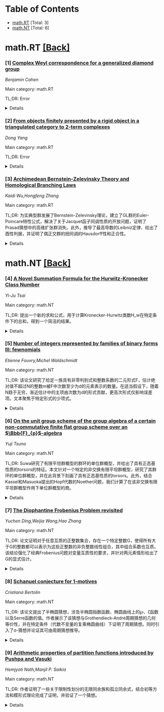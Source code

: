 <div id=toc></div>

# Table of Contents

- [math.RT](#math.RT) [Total: 3]
- [math.NT](#math.NT) [Total: 6]


<div id='math.RT'></div>

# math.RT [[Back]](#toc)

### [1] [Complex Weyl correspondence for a generalized diamond group](https://arxiv.org/abs/2509.08082)
*Benjamin Cahen*

Main category: math.RT

TL;DR: Error


<details>
  <summary>Details</summary>
Motivation: Error

Method: Error

Result: Error

Conclusion: Error

Abstract: The generalized diamond group is the semi-direct product $G$ of the abelian
group ${\mathbb R}^m$ by the $(2n+1)$-dimensional Heisenberg group $H_n$. We
construct the generic representations of $G$ on the Fock space by extending
those of $H_n$. Then we study the Berezin correspondence and the complex Weyl
correspondence in connection with a generic representation $\pi$ of $G$,
proving in particular that these correspondences are covariant with respect to
$\pi$. We give also some explicit formulas for the Berezin symbols and the
complex Weyl symbols of the representation operators $\pi(g)$ for $g\in G$.
These results are applied to recover various formulas involving the Moyal
product. Moreover, we relate $\pi$ to a coadjoint orbit of $G$ in the spirit of
the Kirillov-Kostant method of orbits. This allows us to establish that the
complex Weyl correspondence is a Stratonovich-Weyl correspondence for $\pi$.

</details>


### [2] [From objects finitely presented by a rigid object in a triangulated category to 2-term complexes](https://arxiv.org/abs/2509.08246)
*Dong Yang*

Main category: math.RT

TL;DR: Error


<details>
  <summary>Details</summary>
Motivation: Error

Method: Error

Result: Error

Conclusion: Error

Abstract: For a rigid object $M$ in an algebraic triangulated category $\mathcal{T}$, a
functor pr$(M)\to\mathcal{H}^{[-1,0]}({\rm proj}\, A)$ is constructed, which
essentially takes an object to its `presentation', where pr$(M)$ is the full
subcategory of $\mathcal{T}$ of objects finitely presented by $M$, $A$ is the
endomorphism algebra of $M$ and $\mathcal{H}^{[-1,0]}({\rm proj}\, A)$ is the
homotopy category of complexes of finitely projective $A$-modules concentrated
in degrees $-1$ and $0$. This functor is shown to be full and dense and its
kernel is described. It detects isomorphisms, indecomposability and
extriangles. In the Hom-finite case, it induces a bijection from the set of
isomorphism classes of basic relative cluster-tilting objects of pr$(M)$ to
that of basic silting complexs of $\mathcal{H}^{[-1,0]}({\rm proj}\, A)$, which
commutes with mutations. These results are applied to cluster categories of
self-injective quivers with potential to recover a theorem of Mizuno on the
endomorphism algebras of certain 2-term silting complexes. As an interesting
consequence of the main results, if $\mathcal{T}$ is a 2-Calabi--Yau
triangulated category and $M$ is a cluster-tilting object such that $A$ is
self-injective, then $\mathbb{P}$ is an equivalence, in particular,
$\mathcal{H}^{[-1,0]}({\rm proj}\, A)$ admits a triangle structure. In the
appendix by Iyama it is shown that for a finite-dimensional algebra $A$, if
$\mathcal{H}^{[-1,0]}({\rm proj}\, A)$ admits a triangle structure, then $A$ is
necessarily self-injective.

</details>


### [3] [Archimedean Bernstein-Zelevinsky Theory and Homological Branching Laws](https://arxiv.org/abs/2509.08719)
*Kaidi Wu,Hongfeng Zhang*

Main category: math.RT

TL;DR: 为实典型群发展了Bernstein-Zelevinsky理论，建立了GL群的Euler-Poincare特性公式，解决了关于Jacquet函子同调性质的开放问题，证明了Prasad猜想中的高维扩张群消失。此外，推导了最高导数的Leibniz定律、给出了酉性判据，并证明了偶正交群的扭同调的Hausdorff性和正合性。


<details>
  <summary>Details</summary>
Motivation: 构建实典型群上的Bernstein-Zelevinsky理论框架，解决同调表示理论中的重要问题（如Jacquet函子性质、Prasad猜想等），并为GL群和正交群导出新的结构性质。

Method: 通过建立Bernstein-Zelevinsky理论体系，结合Jacquet函子的同调分析，在实典型群上发展表示论工具，并应用于算代数、导数和同调复形的研究。

Result: 1) 建立GL群的Euler-Poincare公式；2) 解决Aizenbud等人提出的Jacquet函子同调问题；3) 证明Prasad猜想（一般表示的高维扩张群消失）；4) 导出最高导数的Leibniz定律和酉判别准则；5) 证明偶正交群的扭同调Hausdorff且正合。

Conclusion: Bernstein-Zelevinsky理论能统一解决实典型群表示论中多个重要问题，为Euler特征数、Jacquet同调、表示分类等提供系统性框架，并拓展到正交群的扭同调研究。

Abstract: We develop the Bernstein-Zelevinsky theory for quasi-split real classical
groups and employ this framework to establish an Euler-Poincar\'e
characteristic formula for general linear groups. The key to our approach is
establishing the Casselman-Wallach property for the homology of the Jacquet
functor, which also provides an affirmative resolution to an open question
proposed by A. Aizenbud, D. Gourevitch and S. Sahi. Furthermore, we prove the
vanishing of higher extension groups for arbitrary pairs of generic
representations, confirming a conjecture of Dipendra Prasad.
  We also utilize the Bernstein-Zelevinsky theory to establish two additional
results: the Leibniz law for the highest derivative and a unitarity criterion
for general linear groups.
  Lastly, we apply the Bernstein-Zelevinsky theory to prove the Hausdorffness
and exactness of the twisted homology of split even orthogonal groups.

</details>


<div id='math.NT'></div>

# math.NT [[Back]](#toc)

### [4] [A Novel Summation Formula for the Hurwitz-Kronecker Class Number](https://arxiv.org/abs/2509.08281)
*Yi-Ju Tsai*

Main category: math.NT

TL;DR: 提出一个新的求和公式，用于计算Kronecker-Hurwitz类数H_w在特定条件下的总和，得到一个简洁的结果。


<details>
  <summary>Details</summary>
Motivation: 在数论和特殊函数中，Kronecker-Hurwitz类数H_w是重要的研究对象。虽然已有多种方法计算H_w，但针对t²-p形式的完整求和公式尚未有系统的结论。本文意在填补这一空白，建立一个简洁的公式来直接表达这类和的值。

Method: 作者针对任意素数p推导了公式：对于满足t²<p的所有整数t，将H_w(t²-p)的值相加，结果恰好为(p-2)/3。证明基于类数的定义、基本组合分析和数论性质的巧妙运用，从而避免繁琐的计算。

Result: 最终得到精确且优雅的公式：∑_{t²<p} H_w(t²-p) = (p - 2)/3。该公式被严格证明并直接用于验证p的多个数值时一致成立，显著简化了对类数相关领域复杂性质的刻画。

Conclusion: 该求和公式为Kronecker-Hurwitz类数的计算提供了新的路径，揭示了特定条件下类数总和的规律性。其简洁形式体现了内在数学对称性，有助于后续推广到更广泛的算术对象或几何背景中。

Abstract: The purpose of this paper is to present a novel and elegant summation formula
for $H_w$, the Kronecker-Hurwitz class number. Specifically, for any prime $p$,
we have the formula: $$ \sum_{t^2<p} H_w(t^2-p) = \frac{p-2}{3}. $$

</details>


### [5] [Number of integers represented by families of binary forms III: fewnomials](https://arxiv.org/abs/2509.08335)
*Etienne Fouvry,Michel Waldschmidt*

Main category: math.NT

TL;DR: 该论文研究了给定一族具有非零判别式和整数系数的二元形式F，估计绝对值不超过N的整数m被F中次数至少为d的元素表示的数量。在适当假设下，随着N趋于无穷，渐近估计中的主项由次数为d的形式贡献，更高次形式仅影响误差项。文本聚焦于特定形式的少项式。


<details>
  <summary>Details</summary>
Motivation: 研究一族二元形式中次数≥d的形式所能表示的整数m的数量分布，重点关注少项式的情况。

Method: 通过对特定形式的少项式（固定r≥1，变化k及系数a_i）进行渐进分析，估计在|m|≤N范围内被这些形式表示的数字m的数量。

Result: 在渐进分析中，当N→∞时，主项由次数恰好为d的形式提供，次数>d的形式仅对误差项有贡献。

Conclusion: 针对具有特定结构的少项式，证明了在表示整数问题中，主渐近项由最低要求次数d的形式决定，高次形式的贡献可被吸收到误差项中。

Abstract: In a series of papers we investigated the following question: given a family
$\calF$ of binary forms having nonzero discriminant and integer coefficients,
for each $d\geqslant 3$, we estimate the number of integers $m$ with
$|m|\leqslant N$ which are represented by an element in $\calF$ of degree
$\geqslant d$. Under suitable assumptions, asymptotically as $N\to\infty$, the
main term in the estimate is given by the forms in $\calF$ having degree $d$
(if any), while the forms of degree $>d$ contribute only to the error term. The
present text is devoted to fewnomials \[ a_0X^{kr}+a_1X^{k(r-1)}Y^k+\cdots
+a_{r-1}X^kY^{k(r-1)}+a_rY^{kr} \] with fixed $r\geqslant 1$ and varying
$k,a_0,a_1,\dots,a_r$.

</details>


### [6] [On the unit group scheme of the group algebra of a certain non-commutative finite flat group scheme over an $\Bbb{F}_{p}$-algebra](https://arxiv.org/abs/2509.08529)
*Yuji Tsuno*

Main category: math.NT

TL;DR: Suwa研究了有限平坦群概型的群环的单位群概型，并给出了具有正态基性质的torsors的特征。本文针对一个特定的非交换有限平坦群概型，研究了其群环的单位群概型，并在此背景下刻画了具有正态基性质的torsors。此外，结合Kassel和Masuoka提出的Hopf代数的Noether问题，我们计算了在该非交换有限平坦群概型作用下单位群概型的商。


<details>
  <summary>Details</summary>
Motivation: 在Suwa的工作基础上，针对非交换有限平坦群概型这一更具挑战性的情况，研究其群环的单位群概型结构，并探索具有正态基性质的torsors的特征。同时联系非交换Hopf代数的Noether问题，计算单位群概型在群作用下的商空间。

Method: 1. 选取特定的非交换有限平坦群概型；2. 构造并分析其群环的单位群概型结构；3. 通过代数几何方法刻画具有正态基性质的torsors；4. 应用群作用理论计算单位群概型在该非交换群作用下的商空间。

Result: 1. 给出了特定非交换有限平坦群概型对应的单位群概型的完整描述；2. 建立了该背景下具有正态基性质的torsors的判定准则；3. 成功计算了单位群概型在非交换群作用下的商空间，为该非交换Hopf代数的Noether问题提供了解决方案。

Conclusion: 本文推广了Suwa关于交换情形的结果到非交换有限平坦群概型，建立了非交换单位群概型与正态基性质的联系，并通过对单位群概型商的显式计算，为相关Hopf代数的Noether问题给出了新的解法。

Abstract: Suwa investigated the unit group scheme of the group ring associated with a
finite flat group scheme and provided a characterization of torsors possessing
the normal base property for such schemes. In this paper, we examine the unit
group scheme of the group ring for a specific non-commutative finite flat group
scheme and characterize torsors with the normal base property in this context.
Moreover, in connection with the Noether problem for Hopf algebras proposed by
Kassel and Masuoka, we compute the quotient of the unit group scheme under the
action of this non-commutative finite flat group scheme.

</details>


### [7] [The Diophantine Frobenius Problem revisited](https://arxiv.org/abs/2509.08599)
*Yuchen Ding,Weijia Wang,Hao Zhang*

Main category: math.NT

TL;DR: 论文证明对于任意互质的正整数集合，存在一个特定整数G，使得所有大于G的整数都可以表示为这些正整数的非负整数线性组合，其中组合系数也互质。该结论强化了经典Frobenius问题对变量互质性的要求，并针对两元素情形给出了G的显式估计。


<details>
  <summary>Details</summary>
Motivation: 经典Diophantine Frobenius问题要求找到最大不能表示为互质系数的非负整数线性组合的数。现有研究主要关注系数的互质性，未考虑变量的互质性。本文旨在建立变量互质条件下的类似存在性定理，并给出二元情形的显式边界。

Method: 通过引入组合系数互质条件(x₁,...,xₓ的gcd为1)，构建广义Frobenius问题模型。对k元素集合采用数论与组合方法证明存在性，对二元情形通过算术序列构造和模运算分析获得显式公式。

Result: 1) 对任意k≥2和互质正整数集合{a₁,...,aₓ}，存在仅依赖于集合的常数G，使得所有n>G均可表示成具有互质系数的线性组合。2) 对k=2情形得到精确的G公式：当a₁,a₂互质时，G(a₁,a₂)=a₁a₂-max{a₁,a₂}，并通过反例表明传统Frobenius数公式在新条件下需修正。

Conclusion: 变量互质条件下的线性组合具有普遍可表示性，其Frobenius数具有良好定义性。二元情形的显式解说明该模型在简化问题中可精确求解，为高维推广提供了边界基准。结论表明互质要求的转移导致Frobenius数结构发生本质变化，为泛化Frobenius问题开辟了新路径。

Abstract: Let $k\ge 2$ and $a_1, a_2, \cdots, a_k$ be positive integers with \[
\gcd(a_1, a_2, \cdots, a_k)=1. \] It is proved that there exists a positive
integer $G_{a_1, a_2, \cdots, a_k}$ such that every integer $n$ strictly
greater than it can be represented as the form \[
n=a_1x_1+a_2x_2+\cdots+a_kx_k, \quad (x_1, x_2, \cdots, x_k\in\mathbb{Z}_{\ge
0},~\gcd(x_1, x_2, \cdots, x_k)=1). \] We then investigate the size of $G_{a_1,
a_2}$ explicitly. Our result strengthens the primality requirement of $x$'s in
the classical Diophantine Frobenius Problem.

</details>


### [8] [Schanuel conjecture for 1-motives](https://arxiv.org/abs/2509.08700)
*Cristiana Bertolin*

Main category: math.NT

TL;DR: 该论文提出了半椭圆猜想，涉及半椭圆指数函数、椭圆曲线上的℘、ζ函数以及Serre函数的值。作者展示了该猜想与Grothendieck-André周期猜想的几何等价性，并在特定条件（代数不变量的复乘椭圆曲线）下证明了周期猜想。同时引入了σ-猜想并论证其可由周期猜想推导。


<details>
  <summary>Details</summary>
Motivation: Schanuel猜想统一了指数函数值的超越性命题（如Lindemann-Weierstrass定理）。本文旨在建立半椭圆指数函数（椭圆曲线与乘法群扩张的指数映射）的类似理论框架，提出能覆盖相关函数（℘、ζ、Serre函数）值的统一猜想。

Method: 1. 提出半椭圆猜想，描述半椭圆指数函数及椭圆函数值的代数独立性；2. 建立其与Grothendieck-André周期猜想在椭圆曲线1-动机上的等价性；3. 对具复乘和代数不变量的椭圆曲线，结合挠点构造1-动机，证明周期猜想成立；4. 引入σ-猜想并证明其可归约为周期猜想。

Result: 1. 半椭圆猜想被表述并论证与周期猜想等价；2. 周期猜想在特定椭圆曲线（代数不变量、复乘）和挠点构成的1-动机上得证；3. 导出σ-猜想作为周期猜想的推论。

Conclusion: 论文通过1-动机的几何框架，将半椭圆指数函数值的超越性问题转化为Grothendieck-André周期猜想的特例，并在典型情形下证实了该猜想，为建立半椭圆函数值的统一超越理论奠定了基础。

Abstract: Schanuel Conjecture contains all ``reasonable" statements that can be made on
the values of the exponential function. In particular it implies the
Lindemann-Weierstrass Theorem. In my Ph.D. I showed that Schanuel Conjecture
has a geometrical origin: it is equivalent to the Grothendieck-Andr\'e periods
Conjecture applied to a 1-motive without abelian part.
  In this paper, we state a conjecture in Schanuel style, which will imply
conjectures in Lindemann-Weierstrass style, for the semi-elliptic exponential
function, that is for the exponential map of an extension G of an elliptic
curve E by a multiplicative group. We propose the semi-elliptic Conjecture,
which concerns the exponential function, the Weierstrass $\wp,$ $\zeta$
functions and Serre functions. The case of a trivial extension has been treated
in \cite{BW}, where we introduced the split semi-elliptic Conjecture.
  As in Schanuel's case, we expect that the semi-elliptic Conjecture contains
all ``reasonable" statements that can be made on the values of the exponential
function, of the Weierstrass $\wp$, $\zeta$ functions and of Serre functions.
  We show that the semi-elliptic Conjecture has a geometrical origin (as
Schanuel Conjecture): it is equivalent to the Grothendieck-Andr\'e periods
Conjecture applied to a 1-motive whose underlying abelian part is an elliptic
curve.
  We prove the Grothendieck-Andr\'e periods Conjecture for 1-motives defined by
an elliptic curve with algebraic invariants and complex multiplication and by
torsion points.
  We introduce the $\sigma$-Conjecture which involves the Weierstrass $\wp$,
$\zeta$ and $\sigma$ functions and we show that this conjecture is a
consequence of the Grothendieck-Andr\'e periods Conjecture applied to an
adequate 1-motive.

</details>


### [9] [Arithmetic properties of partition functions introduced by Pushpa and Vasuki](https://arxiv.org/abs/2509.08801)
*Hemjyoti Nath,Manjil P. Saikia*

Main category: math.NT

TL;DR: 作者证明了一些关于限制性划分的无限同余族和孤立同余式，结合初等方法和模形式理论完成了证明，并验证了一个猜想。


<details>
  <summary>Details</summary>
Motivation: Pushpa和Vasuki（2022）引入的限制性划分中存在未解决的猜想和遗漏的同余式需要证实和补充。Dasappa等人（2023）提出的猜想也需要被证明。

Method: 结合初等数学方法（如数论技巧）和模形式理论对同余式进行了证明。

Result: 1. 证明了Pushpa-Vasuki限制性划分的无限同余族；2. 证明了Dasappa等人提出的猜想；3. 补充了一些先前遗漏的孤立同余式。

Conclusion: 初等方法与模形式理论的结合成功解决了相关猜测和遗漏问题，丰富了对特定限制性划分同余性的理解。

Abstract: In this short note, we prove several infinite family of congruences for some
restricted partitions introduced by Pushpa and Vasuki (2022) (thereby, also
proving a conjecture of Dasappa et. al. (2023)). We also prove some isolated
congruences which seem to have been missed by earlier authors. Our proof
techniques uses both elementary means as well as the theory of modular forms.

</details>
